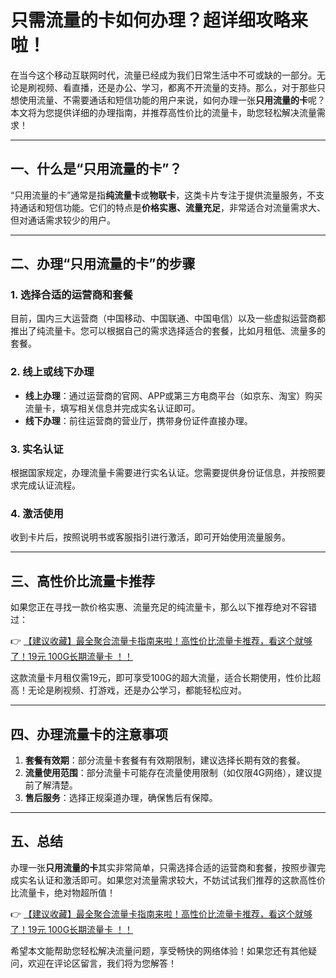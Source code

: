 # 只需流量的卡如何办理？超详细攻略来啦！

在当今这个移动互联网时代，流量已经成为我们日常生活中不可或缺的一部分。无论是刷视频、看直播，还是办公、学习，都离不开流量的支持。那么，对于那些只想使用流量、不需要通话和短信功能的用户来说，如何办理一张**只用流量的卡**呢？本文将为您提供详细的办理指南，并推荐高性价比的流量卡，助您轻松解决流量需求！

---

## 一、什么是“只用流量的卡”？

“只用流量的卡”通常是指**纯流量卡**或**物联卡**，这类卡片专注于提供流量服务，不支持通话和短信功能。它们的特点是**价格实惠、流量充足**，非常适合对流量需求大、但对通话需求较少的用户。

---

## 二、办理“只用流量的卡”的步骤

### 1. 选择合适的运营商和套餐
目前，国内三大运营商（中国移动、中国联通、中国电信）以及一些虚拟运营商都推出了纯流量卡。您可以根据自己的需求选择适合的套餐，比如月租低、流量多的套餐。

### 2. 线上或线下办理
- **线上办理**：通过运营商的官网、APP或第三方电商平台（如京东、淘宝）购买流量卡，填写相关信息并完成实名认证即可。
- **线下办理**：前往运营商的营业厅，携带身份证件直接办理。

### 3. 实名认证
根据国家规定，办理流量卡需要进行实名认证。您需要提供身份证信息，并按照要求完成认证流程。

### 4. 激活使用
收到卡片后，按照说明书或客服指引进行激活，即可开始使用流量服务。

---

## 三、高性价比流量卡推荐

如果您正在寻找一款价格实惠、流量充足的纯流量卡，那么以下推荐绝对不容错过：

👉 [【建议收藏】最全聚合流量卡指南来啦！高性价比流量卡推荐，看这个就够了！19元 100G长期流量卡 ！！](https://bit.ly/Liuliangka)

这款流量卡月租仅需19元，即可享受100G的超大流量，适合长期使用，性价比超高！无论是刷视频、打游戏，还是办公学习，都能轻松应对。

---

## 四、办理流量卡的注意事项

1. **套餐有效期**：部分流量卡套餐有有效期限制，建议选择长期有效的套餐。
2. **流量使用范围**：部分流量卡可能存在流量使用限制（如仅限4G网络），建议提前了解清楚。
3. **售后服务**：选择正规渠道办理，确保售后有保障。

---

## 五、总结

办理一张**只用流量的卡**其实非常简单，只需选择合适的运营商和套餐，按照步骤完成实名认证和激活即可。如果您对流量需求较大，不妨试试我们推荐的这款高性价比流量卡，绝对物超所值！

👉 [【建议收藏】最全聚合流量卡指南来啦！高性价比流量卡推荐，看这个就够了！19元 100G长期流量卡 ！！](https://bit.ly/Liuliangka)

希望本文能帮助您轻松解决流量问题，享受畅快的网络体验！如果您还有其他疑问，欢迎在评论区留言，我们将为您解答！